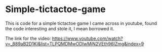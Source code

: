 # Simple-tictactoe-game
This is code for a simple tictactoe game I came across in youtube, found the code interesting and stole it, I mean borrowed it.

The link for the video: https://www.youtube.com/watch?v=_889aB2D1KI&list=TLPQMDMwODIwMjN2VEth96IZmg&index=9
